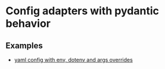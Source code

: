 # Config adapters with pydantic behavior

## Examples
- [yaml config with env, dotenv and args overrides](/examples/config_yaml_dump.py)
